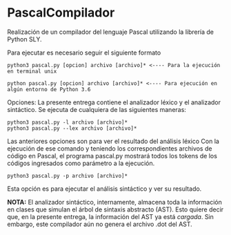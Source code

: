 # PascalCompilador
Realización de un compilador del lenguaje Pascal utilizando la librería de Python SLY.

Para ejecutar es necesario seguir el siguiente formato

```
python3 pascal.py [opcion] archivo [archivo]* <---- Para la ejecución en terminal unix

python pascal.py [opcion] archivo [archivo]* <---- Para ejecución en algún entorno de Python 3.6
```

Opciones:
La presente entrega contiene el analizador léxico y el analizador sintáctico. Se ejecuta de cualquiera de las siguientes maneras:

```
python3 pascal.py -l archivo [archivo]*
python3 pascal.py --lex archivo [archivo]*
```
Las anteriores opciones son para ver el resultado del análisis léxico
Con la ejecución de ese comando y teniendo los correspondientes archivos de código en Pascal, el programa pascal.py mostrará todos los tokens de los códigos ingresados como parámetro a la ejecución.
```
python3 pascal.py -p archivo [archivo]*
```
Esta opción es para ejecutar el análisis sintáctico y ver su resultado.

**NOTA:** El analizador sintáctico, internamente, almacena toda la información en clases que simulan el árbol de sintaxis abstracto (AST). Esto quiere decir que, en la presente entrega, la información del AST ya está *cargada*. Sin embargo, este compilador aún no genera el archivo .dot del AST.
